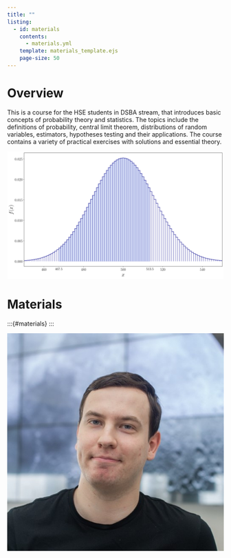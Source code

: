 ```yaml
---
title: ""
listing:
  - id: materials
    contents: 
      - materials.yml
    template: materials_template.ejs
    page-size: 50
---
```


# Overview

This is a course for the HSE students in DSBA stream, that introduces basic concepts of probability theory and statistics. The topics include the definitions of probability, central limit theorem, distributions of random variables, estimators, hypotheses testing and their applications. The course contains a variety of practical exercises with solutions and essential theory.

![](cc.svg)

# Materials
:::{#materials}
:::

![Instructor: Anton Afanasev, PhD](photo.jpg)